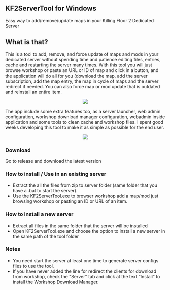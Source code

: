

## KF2ServerTool for Windows
Easy way to add/remove/update maps in your Killing Floor 2 Dedicated Server

## What is that?

This is a tool to add, remove, and force update of maps and mods in your dedicated server without spending time and patience editing files, entries, cache and restarting the server many times. With this tool you will just browse workshop or paste an URL or ID of map and click in a button, and the application will do all for you (download the map, add the server subscription, add the map entry, the map in cycle of maps and the server redirect if needed. You can also force map or mod update that is outdated and reinstall an entire item.
<p align="center"><img src="https://github.com/darkdks/KF2ServerTool/raw/master/imgs/img2.jpg"/></p>

The app include some extra features too, as a server launcher, web admin configuration, workshop download manager configuration, webadmin inside application and some tools to clean cache and workshop files. I spent good weeks developing this tool to make it as simple as possible for the end user.
<p align="center"><img src="https://github.com/darkdks/KF2ServerTool/raw/master/imgs/img2.jpg"/></p>

### Download
Go to release and download the latest version

### How to install / Use in an existing server

- Extract the all the files from zip to server folder (same folder that you have a .bat to start the server).
- Use the KF2ServerTool.exe to browser workshop add a map/mod just browsing workshop or pasting an ID or URL of an item.


### How to install a new server

- Extract all files in the same folder that the server will be installed
- Open KF2ServerTool.exe and choose the option to install a new server in the same path of the tool folder

### Notes

- You need start the server at least one time to generate server configs files to use the tool.
- If you have never added the line for redirect the clients for download from workshop, check the "Server" tab and click at the text “Install” to install the Workshop Download Manager.
